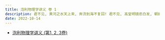 ```yaml
---
title: 泡利物理学讲义 卷 1
description: 君不见, 黄河之水天上来, 奔流到海不复回! 君不见, 高堂明镜悲白发, 朝如青丝暮成雪!
date: 2022-10-14
---
```


- [泡利物理学讲义 (第1, 2, 3卷)](https://book.douban.com/subject/25970912/)
